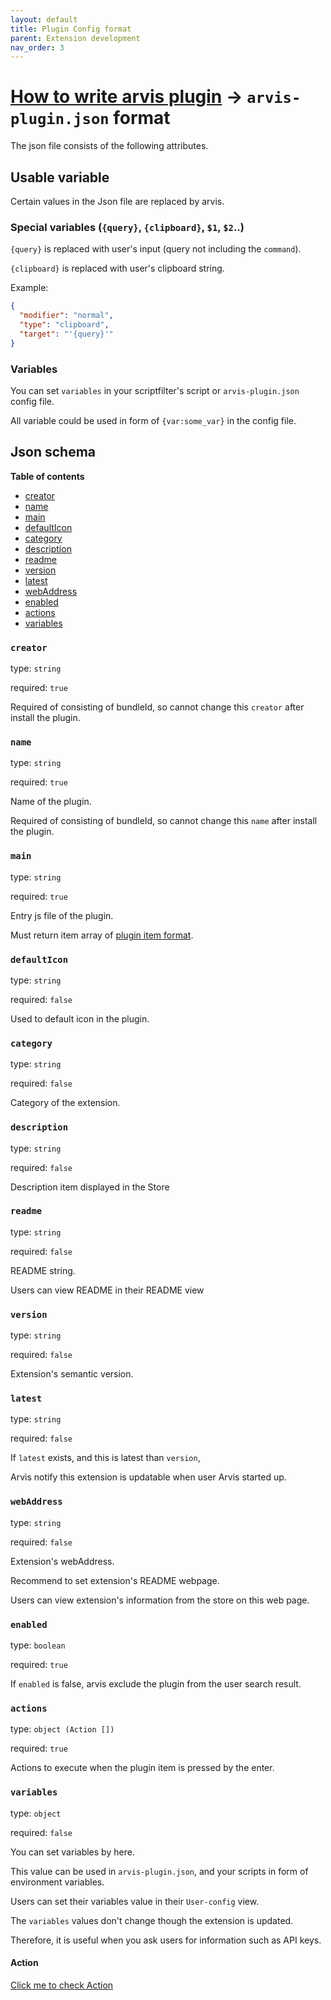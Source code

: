 ```yaml
---
layout: default
title: Plugin Config format
parent: Extension development
nav_order: 3
---
```


# [How to write arvis plugin](./plugin-develop.md) → `arvis-plugin.json` format

The json file consists of the following attributes.

## Usable variable

Certain values in the Json file are replaced by arvis.

### Special variables (`{query}`, `{clipboard}`, `$1`, `$2`..)

`{query}` is replaced with user's input (query not including the `command`).

`{clipboard}` is replaced with user's clipboard string.

Example:
```json
{
  "modifier": "normal",
  "type": "clipboard",
  "target": "'{query}'"
}
```

### Variables

You can set `variables` in your scriptfilter's script or `arvis-plugin.json` config file.

All variable could be used in form of `{var:some_var}` in the config file.

## Json schema

**Table of contents**

- [creator](#creator)
- [name](#name)
- [main](#main)
- [defaultIcon](#defaultIcon)
- [category](#category)
- [description](#description)
- [readme](#readme)
- [version](#version)
- [latest](#latest)
- [webAddress](#webAddress)
- [enabled](#enabled)
- [actions](#actions)
- [variables](#variables)

### `creator`

type: `string`

required: `true`

Required of consisting of bundleId, so cannot change this `creator` after install the plugin.

### `name`

type: `string`

required: `true`

Name of the plugin.

Required of consisting of bundleId, so cannot change this `name` after install the plugin.

### `main`

type: `string`

required: `true`

Entry js file of the plugin.

Must return item array of [plugin item format](./plugin-items-format-description.md).

### `defaultIcon`

type: `string`

required: `false`

Used to default icon in the plugin.

### `category`

type: `string`

required: `false`

Category of the extension.

### `description`

type: `string`

required: `false`

Description item displayed in the Store

### `readme`

type: `string`

required: `false`

README string.

Users can view README in their README view

### `version`

type: `string`

required: `false`

Extension's semantic version.

### `latest`

type: `string`

required: `false`

If `latest` exists, and this is latest than `version`, 

Arvis notify this extension is updatable when user Arvis started up.

### `webAddress`

type: `string`

required: `false`

Extension's webAddress.

Recommend to set extension's README webpage.

Users can view extension's information from the store on this web page.

### `enabled`

type: `boolean`

required: `true`

If `enabled` is false, arvis exclude the plugin from the user search result.

### `actions`

type: `object (Action [])`

required: `true`

Actions to execute when the plugin item is pressed by the enter.

### `variables`

type: `object`

required: `false`

You can set variables by here.

This value can be used in `arvis-plugin.json`, and your scripts in form of environment variables.

Users can set their variables value in their `User-config` view.

The `variables` values don't change though the extension is updated.

Therefore, it is useful when you ask users for information such as API keys.

#### Action

[Click me to check Action](./action-description.md)
